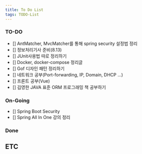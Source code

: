 ```yaml
---
title: To Do List
tags: TODO-List
---
```


### TO-DO

- [] AntMatcher, MvcMatcher를 통해 spring security 설정법 정리
- [] 정보처리기사 준비(8.13)
- [] JUnit사용법 따로 정리하기
- [] Docker, docker-compose 정리글
- [] Gof 디자인 패턴 정리하기
- [] 네트워크 공부(Port-forwarding, IP, Domain, DHCP ...)
- [] 프론트 공부(Vue)
- [] 김영한 JAVA 표준 ORM 프로그래밍 책 공부하기

### On-Going

- [] <Inflearn> Spring Boot Security
- [] <FastCampus> Spring All In One 강의 정리

### Done

## ETC
